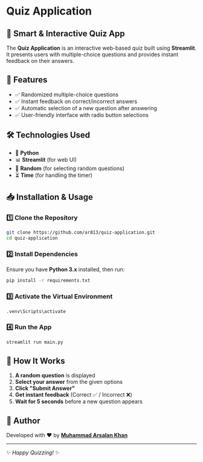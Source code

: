 # Quiz Application

## 🌟 Smart & Interactive Quiz App

The **Quiz Application** is an interactive web-based quiz built using **Streamlit**. It presents users with multiple-choice questions and provides instant feedback on their answers.

## 🚀 Features

- ✅ Randomized multiple-choice questions
- ✅ Instant feedback on correct/incorrect answers
- ✅ Automatic selection of a new question after answering
- ✅ User-friendly interface with radio button selections

## 🛠️ Technologies Used

- 🐍 **Python**
- 📊 **Streamlit** (for web UI)
- 🎲 **Random** (for selecting random questions)
- ⏳ **Time** (for handling the timer)

## 📥 Installation & Usage

### 1️⃣ Clone the Repository

```sh
git clone https://github.com/ar813/quiz-application.git
cd quiz-application
```

### 2️⃣ Install Dependencies

Ensure you have **Python 3.x** installed, then run:

```sh
pip install -r requirements.txt
```

### 3️⃣ Activate the Virtual Environment

```sh
.venv\Scripts\activate
```

### 4️⃣ Run the App

```sh
streamlit run main.py
```

## 🎯 How It Works

1. **A random question** is displayed
2. **Select your answer** from the given options
3. **Click "Submit Answer"**
4. **Get instant feedback** (Correct ✅ / Incorrect ❌)
5. **Wait for 5 seconds** before a new question appears

## 👤 Author

Developed with ❤️ by **[Muhammad Arsalan Khan](https://github.com/ar813)**

---

✨ *Happy Quizzing!* ✨


